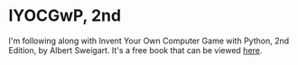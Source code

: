 IYOCGwP, 2nd
============

I'm following along with Invent Your Own Computer Game with Python, 2nd Edition, by Albert Sweigart. It's a free book that can be viewed [here](http://inventwithpython.com).
